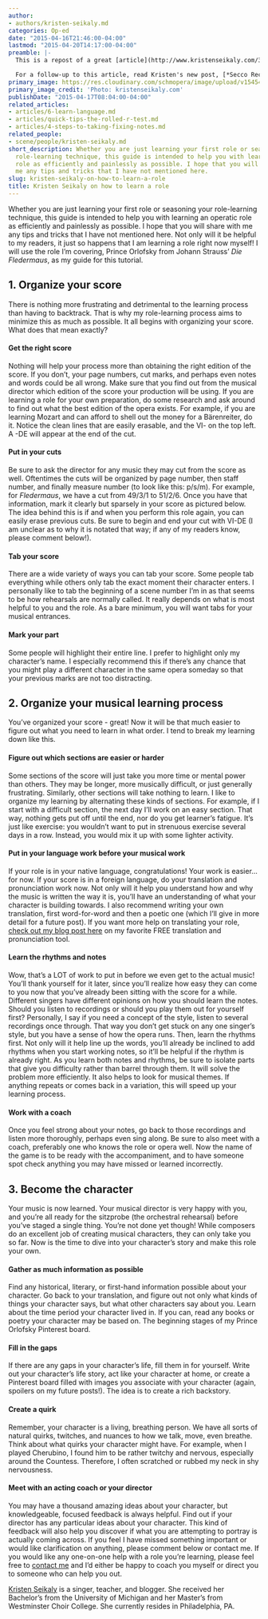 ```yaml
---
author:
- authors/kristen-seikaly.md
categories: Op-ed
date: "2015-04-16T21:46:00-04:00"
lastmod: "2015-04-20T14:17:00-04:00"
preamble: |-
  This is a repost of a great [article](http://www.kristenseikaly.com/3-steps-to-role-prep-a-guide-to-learning-an-operatic-role/) by mezzo-soprano [Kristen Seikaly](http://www.kristenseikaly.com/). She's got a great [blog](http://www.kristenseikaly.com/blog/), and she was kind enough to let me put her article up for Schmopera readers. Kristen has put together a beautifully detailed list of steps for singers who have a role to learn. Read on and show up to rehearsal like a pro.

  For a follow-up to this article, read Kristen's new post, [*Secco Recitative: A Guide to Learning Operatic Dialogue*](http://www.kristenseikaly.com/secco-recitative-a-guide-to-learning-operatic-dialogue/).
primary_image: https://res.cloudinary.com/schmopera/image/upload/v1545409169/media/webhook-uploads/1429552948318/Kristen_Fotor.jpg.jpg
primary_image_credit: 'Photo: kristenseikaly.com'
publishDate: "2015-04-17T08:04:00-04:00"
related_articles:
- articles/6-learn-language.md
- articles/quick-tips-the-rolled-r-test.md
- articles/4-steps-to-taking-fixing-notes.md
related_people:
- scene/people/kristen-seikaly.md
short_description: Whether you are just learning your first role or seasoning your
  role-learning technique, this guide is intended to help you with learning an operatic
  role as efficiently and painlessly as possible. I hope that you will share with
  me any tips and tricks that I have not mentioned here.
slug: kristen-seikaly-on-how-to-learn-a-role
title: Kristen Seikaly on how to learn a role
---
```


Whether you are just learning your first role or seasoning your role-learning technique, this guide is intended to help you with learning an operatic role as efficiently and painlessly as possible. I hope that you will share with me any tips and tricks that I have not mentioned here. Not only will it be helpful to my readers, it just so happens that I am learning a role right now myself! I will use the role I’m covering, Prince Orlofsky from Johann Strauss’ *Die Fledermaus*, as my guide for this tutorial. 

## 1. Organize your score 

There is nothing more frustrating and detrimental to the learning process than having to backtrack. That is why my role-learning process aims to minimize this as much as possible. It all begins with organizing your score. What does that mean exactly? 

#### Get the right score


Nothing will help your process more than obtaining the right edition of the score. If you don’t, your page numbers, cut marks, and perhaps even notes and words could be all wrong. Make sure that you find out from the musical director which edition of the score your production will be using. If you are learning a role for your own preparation, do some research and ask around to find out what the best edition of the opera exists. For example, if you are learning Mozart and can afford to shell out the money for a Bärenreiter, do it. Notice the clean lines that are easily erasable, and the VI- on the top left. A -DE will appear at the end of the cut. 

#### Put in your cuts

Be sure to ask the director for any music they may cut from the score as well. Oftentimes the cuts will be organized by page number, then staff number, and finally measure number (to look like this: p/s/m). For example, for *Fledermaus*, we have a cut from 49/3/1 to 51/2/6\. Once you have that information, mark it clearly but sparsely in your score as pictured below. The idea behind this is if and when you perform this role again, you can easily erase previous cuts. Be sure to begin and end your cut with VI-DE (I am unclear as to why it is notated that way; if any of my readers know, please comment below!).

#### Tab your score

There are a wide variety of ways you can tab your score. Some people tab everything while others only tab the exact moment their character enters. I personally like to tab the beginning of a scene number I’m in as that seems to be how rehearsals are normally called. It really depends on what is most helpful to you and the role. As a bare minimum, you will want tabs for your musical entrances.

#### Mark your part

Some people will highlight their entire line. I prefer to highlight only my character’s name. I especially recommend this if there’s any chance that you might play a different character in the same opera someday so that your previous marks are not too distracting. 

## 2. Organize your musical learning process

You’ve organized your score - great! Now it will be that much easier to figure out what you need to learn in what order. I tend to break my learning down like this. 

#### Figure out which sections are easier or harder

Some sections of the score will just take you more time or mental power than others. They may be longer, more musically difficult, or just generally frustrating. Similarly, other sections will take nothing to learn. I like to organize my learning by alternating these kinds of sections. For example, if I start with a difficult section, the next day I’ll work on an easy section. That way, nothing gets put off until the end, nor do you get learner’s fatigue. It’s just like exercise: you wouldn’t want to put in strenuous exercise several days in a row. Instead, you would mix it up with some lighter activity. 

#### Put in your language work before your musical work

If your role is in your native language, congratulations! Your work is easier… for now. If your score is in a foreign language, do your translation and pronunciation work now. Not only will it help you understand how and why the music is written the way it is, you’ll have an understanding of what your character is building towards. I also recommend writing your own translation, first word-for-word and then a poetic one (which I’ll give in more detail for a future post). If you want more help on translating your role, [check out my blog post here](http://www.kristenseikaly.com/why-wordreference-com-is-the-best-translation-tool-for-singers/)
on my favorite FREE translation and pronunciation tool.

#### Learn the rhythms and notes

Wow, that’s a LOT of work to put in before we even get to the actual music! You’ll thank yourself for it later, since you’ll realize how easy they can come to you now that you’ve already been sitting with the score for a while. Different singers have different opinions on how you should learn the notes. Should you listen to recordings or should you play them out for yourself first? Personally, I say if you need a concept of the style, listen to several recordings once through. That way you don’t get stuck on any one singer’s style, but you have a sense of how the opera runs. Then, learn the rhythms first. Not only will it help line up the words, you’ll already be inclined to add rhythms when you start working notes, so it’ll be helpful if the rhythm is already right. As you learn both notes and rhythms, be sure to isolate parts that give you difficulty rather than barrel through them. It will solve the problem more efficiently. It also helps to look for musical themes. If anything repeats or comes back in a variation, this will speed up your learning process.

#### Work with a coach

Once you feel strong about your notes, go back to those recordings and listen more thoroughly, perhaps even sing along. Be sure to also meet with a coach, preferably one who knows the role or opera well. Now the name of the game is to be ready with the accompaniment, and to have someone spot check anything you may have missed or learned incorrectly. 

## 3. Become the character

Your music is now learned. Your musical director is very happy with you, and you’re all ready for the sitzprobe (the orchestral rehearsal) before you’ve staged a single thing. You’re not done yet though! While composers do an excellent job of creating musical characters, they can only take you so far. Now is the time to dive into your character’s story and make this role your own.

#### Gather as much information as possible

Find any historical, literary, or first-hand information possible about your character. Go back to your translation, and figure out not only what kinds of things your character says, but what other characters say about you. Learn about the time period your character lived in. If you can, read any books or poetry your character may be based on. The beginning stages of my Prince Orlofsky Pinterest board.

#### Fill in the gaps

If there are any gaps in your character’s life, fill them in for yourself. Write out your character’s life story, act like your character at home, or create a Pinterest board filled with images you associate with your character (again, spoilers on my future posts!). The idea is to create a rich backstory.

#### Create a quirk

Remember, your character is a living, breathing person. We have all sorts of natural quirks, twitches, and nuances to how we talk, move, even breathe. Think about what quirks your character might have. For example, when I played Cherubino, I found him to be rather twitchy and nervous, especially around the Countess. Therefore, I often scratched or rubbed my neck in shy nervousness. 

#### Meet with an acting coach or your director

You may have a thousand amazing ideas about your character, but knowledgeable, focused feedback is always helpful. Find out if your director has any particular ideas about your character. This kind of feedback will also help you discover if what you are attempting to portray is actually coming across. If you feel I have missed something important or would like clarification on anything, please comment below or contact me. If you would like any one-on-one help with a role you’re learning, please feel free to [contact me](http://www.kristenseikaly.com/contact/) and I’d either be happy to coach you myself or direct you to someone who can help you out.

[Kristen Seikaly](http://www.kristenseikaly.com/) is a singer, teacher, and blogger. She received her Bachelor’s from the University of Michigan and her Master’s from Westminster Choir College. She currently resides in Philadelphia, PA.

